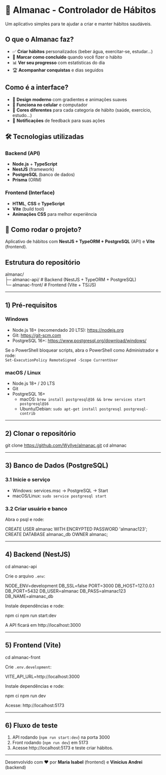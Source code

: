 # 📅 Almanac - Controlador de Hábitos

Um aplicativo simples para te ajudar a criar e manter hábitos saudáveis.

## O que o Almanac faz?

- ✅ **Criar hábitos** personalizados (beber água, exercitar-se, estudar...)
- 🎯 **Marcar como concluído** quando você fizer o hábito
- 📊 **Ver seu progresso** com estatísticas do dia
- 🏆 **Acompanhar conquistas** e dias seguidos

## Como é a interface?

- 🎨 **Design moderno** com gradientes e animações suaves
- 📱 **Funciona no celular** e computador
- 🌈 **Cores diferentes** para cada categoria de hábito (saúde, exercício, estudo...)
- 🔔 **Notificações** de feedback para suas ações

## 🛠️ Tecnologias utilizadas

### Backend (API)
- **Node.js** + **TypeScript**
- **NestJS** (framework)
- **PostgreSQL** (banco de dados)
- **Prisma** (ORM)

### Frontend (Interface)
- **HTML**, **CSS** e **TypeScript**
- **Vite** (build tool)
- **Animações CSS** para melhor experiência

## 🚀 Como rodar o projeto?

Aplicativo de hábitos com **NestJS + TypeORM + PostgreSQL** (API) e **Vite** (frontend).

## Estrutura do repositório

almanac/<br>
  ├─ almanac-api/      # Backend (NestJS + TypeORM + PostgreSQL) <br>
  └─ almanac-front/    # Frontend (Vite + TS/JS)

---

## 1) Pré-requisitos

### Windows
- Node.js 18+ (recomendado 20 LTS): https://nodejs.org  
- Git: https://git-scm.com  
- PostgreSQL 16+: https://www.postgresql.org/download/windows/  

Se o PowerShell bloquear scripts, abra o PowerShell como Administrador e rode:  
`Set-ExecutionPolicy RemoteSigned -Scope CurrentUser`

### macOS / Linux
- Node.js 18+ / 20 LTS
- Git
- PostgreSQL 16+  
  - macOS: `brew install postgresql@16 && brew services start postgresql@16`  
  - Ubuntu/Debian: `sudo apt-get install postgresql postgresql-contrib`  

---

## 2) Clonar o repositório

git clone https://github.com/Wyllye/almanac.git
cd almanac

---

## 3) Banco de Dados (PostgreSQL)

### 3.1 Inicie o serviço
- Windows: services.msc → PostgreSQL → Start
- macOS/Linux: `sudo service postgresql start`

### 3.2 Criar usuário e banco

Abra o psql e rode:

CREATE USER almanac WITH ENCRYPTED PASSWORD 'almanac123';
CREATE DATABASE almanac_db OWNER almanac;

---

## 4) Backend (NestJS)

cd almanac-api

Crie o arquivo `.env`:

NODE_ENV=development
DB_SSL=false
PORT=3000
DB_HOST=127.0.0.1
DB_PORT=5432
DB_USER=almanac
DB_PASS=almanac123
DB_NAME=almanac_db

Instale dependências e rode:

npm ci
npm run start:dev

A API ficará em http://localhost:3000

---

## 5) Frontend (Vite)

cd almanac-front

Crie `.env.development`:

VITE_API_URL=http://localhost:3000

Instale dependências e rode:

npm ci
npm run dev

Acesse: http://localhost:5173

---

## 6) Fluxo de teste

1. API rodando (`npm run start:dev`) na porta 3000  
2. Front rodando (`npm run dev`) em 5173  
3. Acesse http://localhost:5173 e teste criar hábitos.

---

Desenvolvido com ❤️ por **Maria Isabel** (frontend) e **Vinicius Andrei** (backend)
